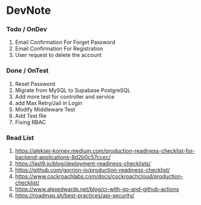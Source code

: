 # DevNote

### Todo / OnDev

1. Email Confirmation For Forget Password
2. Email Confirmation For Registration
3. User request to delete the account

### Done / OnTest

1. Reset Password
2. Migrate from MySQL to Supabase PostgreSQL
3. Add more test for controller and service
4. add Max Retry/Jail in Login
5. Modify Middleware Test
6. Add Test file
7. Fixing RBAC

### Read List

1. https://aleksei-kornev.medium.com/production-readiness-checklist-for-backend-applications-8d2b0c57ccec/
2. https://last9.io/blog/deployment-readiness-checklists/
3. https://github.com/gorrion-io/production-readiness-checklist/
4. https://www.cockroachlabs.com/docs/cockroachcloud/production-checklist/
5. https://www.alexedwards.net/blog/ci-with-go-and-github-actions
6. https://roadmap.sh/best-practices/api-security/
